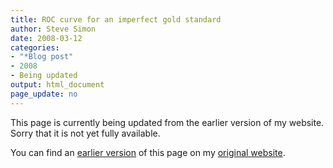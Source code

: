```yaml
---
title: ROC curve for an imperfect gold standard
author: Steve Simon
date: 2008-03-12
categories:
- "*Blog post"
- 2008
- Being updated
output: html_document
page_update: no
---
```


This page is currently being updated from the earlier version of my website. Sorry that it is not yet fully available.

<!---More--->


You can find an [earlier version][sim1] of this page on my [original website][sim2].

[sim1]: http://www.pmean.com/08/RocCurve.html
[sim2]: http://www.pmean.com/original_site.html
